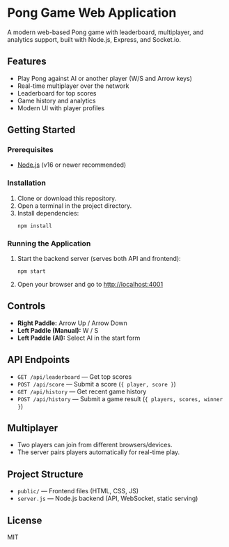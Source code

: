 # Pong Game Web Application

A modern web-based Pong game with leaderboard, multiplayer, and analytics support, built with Node.js, Express, and Socket.io.

## Features

- Play Pong against AI or another player (W/S and Arrow keys)
- Real-time multiplayer over the network
- Leaderboard for top scores
- Game history and analytics
- Modern UI with player profiles

## Getting Started

### Prerequisites

- [Node.js](https://nodejs.org/) (v16 or newer recommended)

### Installation

1. Clone or download this repository.
2. Open a terminal in the project directory.
3. Install dependencies:
   ```
   npm install
   ```

### Running the Application

1. Start the backend server (serves both API and frontend):
   ```
   npm start
   ```
2. Open your browser and go to [http://localhost:4001](http://localhost:4001)

## Controls

- **Right Paddle:** Arrow Up / Arrow Down
- **Left Paddle (Manual):** W / S
- **Left Paddle (AI):** Select AI in the start form

## API Endpoints

- `GET /api/leaderboard` — Get top scores
- `POST /api/score` — Submit a score (`{ player, score }`)
- `GET /api/history` — Get recent game history
- `POST /api/history` — Submit a game result (`{ players, scores, winner }`)

## Multiplayer

- Two players can join from different browsers/devices.
- The server pairs players automatically for real-time play.

## Project Structure

- `public/` — Frontend files (HTML, CSS, JS)
- `server.js` — Node.js backend (API, WebSocket, static serving)

## License

MIT
